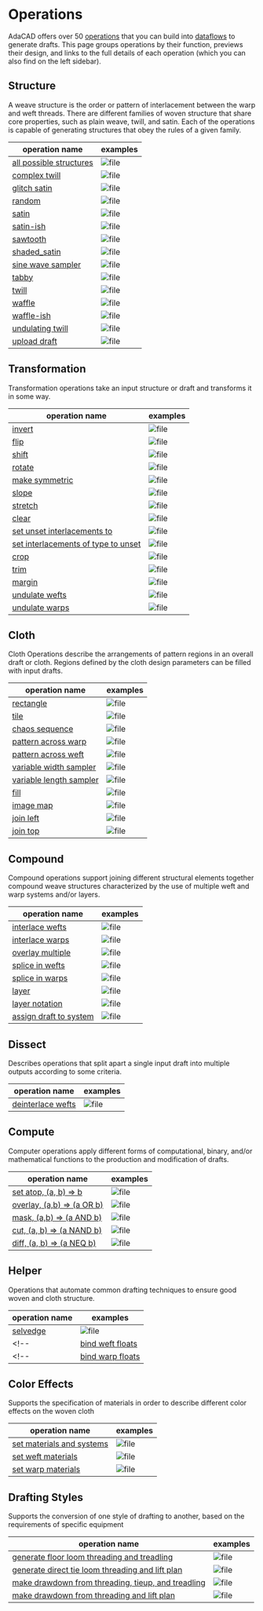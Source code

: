 # Operations

AdaCAD offers over 50 [operations](../glossary/operation.md) that you can build into [dataflows](../glossary/dataflow.md) to generate drafts. This page groups operations by their function, previews their design, and links to the full details of each operation (which you can also find on the left sidebar).
<!-- consider sets: 
basic / advanced
synth
profile drafting
floor and shaft loom
imagery
sampling
compound/complex -->


## Structure 

A weave structure is the order or pattern of interlacement between the warp and weft threads. There are different families of woven structure that share core properties, such as plain weave, twill, and satin. Each of the operations is capable of generating structures that obey the rules of a given family. 


 | operation name  | examples |
 | -------- | ------- | 
| [all possible structures](./operations/combos) | ![file](./img/combos.png) |  
| [complex twill](./operations/complextwill) | ![file](./img/complextwill.png) | 
| [glitch satin](./operations/glitchsatin) | ![file](./img/glitchsatin.png) |  
| [random](./operations/random) | ![file](./img/random.png) |  
| [satin](./operations/satin) |![file](./img/satin.png) |  
| [satin-ish](./operations/satinish) | ![file](./img/satinish.png) |  
| [sawtooth](./operations/sawtooth) | ![file](./img/sawtooth.png) |  
| [shaded_satin](./operations/shaded_satin) | ![file](./img/shaded_satin.png) |  
| [sine wave sampler](./operations/sine) | ![file](./img/sine.png) |  
| [tabby](./operations/tabbyder) | ![file](./img/tabbyder.png) |  
| [twill](./operations/twill) | ![file](./img/twill.png) |  
| [waffle](./operations/waffle) | ![file](./img/waffle.png) |  
| [waffle-ish](./operations/waffleish) | ![file](./img/waffleish.png)|  
| [undulating twill](./operations/undulatingtwill) | ![file](./img/undulatingtwill.png) |  
| [upload draft](./operations/bwimagemap) | ![file](./img/bwimagemap.png) |  


## Transformation 
Transformation operations take an input structure or draft and transforms it in some way.

| operation name  | examples |
 | -------- | ------- | 
| [invert](./operations/invert) | ![file](./img/invert.png) |  
| [flip](./operations/flip) | ![file](./img/flip.png) |  
| [shift](./operations/shift) | ![file](./img/shift.png)|  
| [rotate](./operations/rotate) | ![file](./img/rotate.png) |  
| [make symmetric](./operations/makesymmetric) | ![file](./img/makesymmetric.png) |  
| [slope](./operations/slope) | ![file](./img/slope.png) |  
| [stretch](./operations/stretch) | ![file](./img/stretch.png)|  
| [clear](./operations/clear) | ![file](./img/clear.png)|  
| [set unset interlacements to](./operations/set_unset) | ![file](./img/set_unset.png) |  
| [set interlacements of type to unset ](./operations/set_down_to_unset) | ![file](./img/set_down_to_unset.png) |  
| [crop](./operations/crop) | ![file](./img/crop.png) |  
| [trim](./operations/trim) | ![file](./img/trim.png) |  
| [margin](./operations/margin) | ![file](./img/margin.png)|  
| [undulate wefts](./operations/undulatewefts) | ![file](./img/undulatewefts.png) |  
| [undulate warps](./operations/undulatewarps) | ![file](./img/undulatewarps.png) |  


## Cloth 
Cloth Operations describe the arrangements of pattern regions in an overall draft or cloth. Regions defined by the cloth design parameters can be filled with input drafts. 

 | operation name  | examples |
 | -------- | ------- | 
| [rectangle](./operations/rectangle) | ![file](./img/rectangle.png) |  
| [tile](./operations/tile) | ![file](./img/tile.png) |  
| [chaos sequence](./operations/chaos) | ![file](./img/chaos.png)|  
| [pattern across warp](./operations/warp_profile) | ![file](./img/warp_profile.png) |  
| [pattern across weft](./operations/weft_profile) | ![file](./img/weft_profile.png) |  
| [variable width sampler](./operations/sample_width) | ![file](./img/sample_width.png)|  
| [variable length sampler](./operations/sample_length) | ![file](./img/sample_length.png) |  
| [fill](./operations/fill) | ![file](./img/fill.png) |  
| [image map](./operations/imagemap) | ![file](./img/imagemap.png) |  
| [join left](./operations/join_left) | ![file](./img/join_left.png) |  
| [join top](./operations/join_top) | ![file](./img/join_top.png) |  

## Compound
Compound operations support joining different structural elements together compound weave structures characterized by the use of multiple weft and warp systems and/or layers.

 | operation name  | examples |
 | -------- | ------- | 
| [interlace wefts](./operations/interlace) | ![file](./img/interlace.png) |  
| [interlace warps](./operations/interlacewarps) | ![file](./img/interlacewarps.png) |  
| [overlay multiple](./operations/overlay_multiple) | ![file](./img/overlay_multiple.png) |  
| [splice in wefts](./operations/splice_in_wefts) | ![file](./img/splice_in_wefts.png) |  
| [splice in warps](./operations/splice_in_warps) | ![file](./img/splice_in_warps.png)|  
| [layer](./operations/layer) | ![file](./img/layer.png) |  
| [layer notation](./operations/notation) | ![file](./img/notation.png) |  
| [assign draft to system](./operations/assign_systems) | ![file](./img/assign_systems.png) |  

## Dissect
Describes operations that split apart a single input draft into multiple outputs according to some criteria.

 | operation name  | examples |
| -------- | ------- | 
| [deinterlace wefts](./operations/deinterlace) | ![file](./img/deinterlace.png) |  


## Compute
Computer operations apply different forms of computational, binary, and/or mathematical functions to the production and modification of drafts.

 | operation name  | examples |
 | -------- | ------- | 
| [set atop, (a, b) => b](./operations/atop) | ![file](./img/atop.png) |  
| [overlay, (a,b) => (a OR b)](./operations/overlay) | ![file](./img/overlay.png) |  
| [mask, (a,b) => (a AND b)](./operations/mask) | ![file](./img/mask.png) |  
| [cut, (a, b) => (a NAND b)](./operations/cutout) | ![file](./img/cutout.png) |  
| [diff, (a, b) => (a NEQ b)](./operations/diff) | ![file](./img/diff.png) |  

## Helper
Operations that automate common drafting techniques to ensure good woven and cloth structure.

 | operation name  | examples |
 | -------- | ------- | 
| [selvedge](./operations/selvedge) | ![file](./img/selvedge.png) |  
<!-- | [bind weft floats](./operations/bind_weft_floats) | ![file](./img/.png) |   -->
<!-- | [bind warp floats](./operations/bind_warp_floats) | ![file](./img/.png) |   -->


## Color Effects
Supports the specification of materials in order to describe different color effects on the woven cloth

 | operation name  | examples |
 | -------- | ------- | 
| [set materials and systems](./operations/apply_materials) | ![file](./img/apply_materials.png) |  
| [set weft materials](./operations/apply_weft_materials) | ![file](./img/apply_weft_materials.png) |  
| [set warp materials](./operations/apply_warp_materials) | ![file](./img/apply_warp_materials.png) |  


## Drafting Styles
Supports the conversion of one style of drafting to another, based on the requirements of specific equipment


 | operation name  | examples |
 | -------- | ------- | 
| [generate floor loom threading and treadling](./operations/floor_loom) | ![file](./img/floor_loom.png) |  
| [generate direct tie loom threading and lift plan](./operations/direct_loom) | ![file](./img/direct_loom.png) |  
| [make drawdown from threading, tieup, and treadling](./operations/drawdown) | ![file](./img/drawdown.png) |  
| [make drawdown from threading and lift plan](./operations/directdrawdown) | ![file](./img/directdrawdown.png) |  